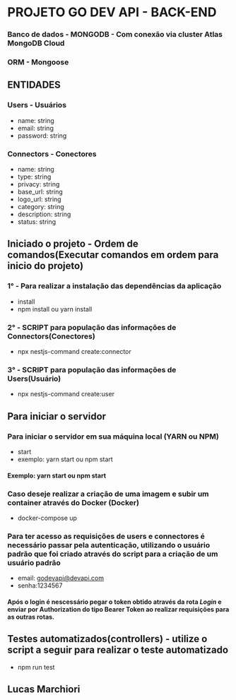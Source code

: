 # PROJETO GO DEV API - BACK-END
### Banco de dados - MONGODB - Com conexão via cluster Atlas MongoDB Cloud
### ORM - Mongoose

## ENTIDADES
### Users - Usuários
- name: string
- email: string
- password: string

### Connectors - Conectores
- name: string
- type: string
- privacy: string
- base_url: string
- logo_url: string
- category: string
- description: string
- status: string

## Iniciado o projeto - Ordem de comandos(Executar comandos em ordem para inicio do projeto)

### 1° - Para realizar a instalação das dependências da aplicação
- install
- npm install ou yarn install

### 2° - SCRIPT para população das informações de Connectors(Conectores)
- npx nestjs-command create:connector

### 3° - SCRIPT para população das informações de Users(Usuário)
- npx nestjs-command create:user

## Para iniciar o servidor 

### Para iniciar o servidor em sua máquina local (YARN ou NPM)
- start
- exemplo: yarn start ou npm start

#### Exemplo: yarn start ou npm start 

### Caso deseje realizar a criação de uma imagem e subir um container através do Docker (Docker)
- docker-compose up

### Para ter acesso as requisições de users e connectores é necessário passar pela autenticação, utilizando o usuário padrão que foi criado através do script para a criação de um usuário padrão
- email: godevapi@devapi.com
- senha:1234567

#### Após o login é nescessário pegar o token obtido através da rota *Login* e enviar por Authorization do tipo Bearer Token ao realizar requisições para as outras rotas.

## Testes automatizados(controllers) - utilize o script a seguir para realizar o teste automatizado
- npm run test

## Lucas Marchiori
